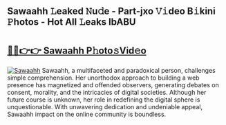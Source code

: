## Sawaahh 𝙻eaked 𝙽u𝚍e - Part-jxo 𝚅𝚒deo B𝚒kini 𝙿hotos - Hot All 𝙻eaks lbABU

# <h2><a href="http://ld3bx3u.urlbe.top/?page=Sawaahh">🔗🔗👉👉 Sawaahh P𝚑oto𝚜Vid𝚎o</a></h2>

[![Sawaahh](https://i.imgur.com/eBuTRDB.gif)](http://ld3bx3u.urlbe.top/?page=Sawaahh)
Sawaahh, a multifaceted and paradoxical person, challenges simple comprehension. Her unorthodox approach to building a web presence has magnetized and offended observers, generating debates on consent, morality, and the intricacies of digital societies. Although her future course is unknown, her role in redefining the digital sphere is unquestionable. With unwavering dedication and undeniable appeal, Sawaahh impact on the online community is boundless.
